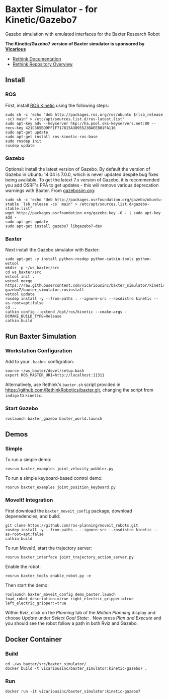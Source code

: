 # Baxter Simulator - for Kinetic/Gazebo7

Gazebo simulation with emulated interfaces for the Baxter Research Robot

**The Kinetic/Gazebo7 version of Baxter simulator is sponsored by [Vicarious](http://vicarious.com/)**

* [Rethink Documentation](http://sdk.rethinkrobotics.com/wiki)
* [Rethink Repository Overview](https://github.com/RethinkRobotics/baxter_simulator/blob/master/README.rst#baxter_simulator-repository-overview)

## Install

### ROS

First, install [ROS Kinetic](http://wiki.ros.org/kinetic/Installation/Ubuntu) using the following steps:

```
sudo sh -c 'echo "deb http://packages.ros.org/ros/ubuntu $(lsb_release -sc) main" > /etc/apt/sources.list.d/ros-latest.list'
sudo apt-key adv --keyserver hkp://ha.pool.sks-keyservers.net:80 --recv-key 421C365BD9FF1F717815A3895523BAEEB01FA116
sudo apt-get update
sudo apt-get install ros-kinetic-ros-base
sudo rosdep init
rosdep update
```

### Gazebo

Optional: install the latest version of Gazebo. By default the version of Gazebo in Ubuntu 14.04 is 7.0.0, which is never updated despite bug fixes being available. To get the latext 7.x version of Gazebo, it is recommended you add OSRF's PPA to get updates - this will remove various deprecation warnings with Baxter. From [gazebosim.org](http://gazebosim.org/tutorials?tut=install_ubuntu):

```
sudo sh -c 'echo "deb http://packages.osrfoundation.org/gazebo/ubuntu-stable `lsb_release -cs` main" > /etc/apt/sources.list.d/gazebo-stable.list'
wget http://packages.osrfoundation.org/gazebo.key -O - | sudo apt-key add -
sudo apt-get update
sudo apt-get install gazebo7 libgazebo7-dev
```

### Baxter

Next install the Gazebo simulator with Baxter:

```
sudo apt-get -y install python-rosdep python-catkin-tools python-wstool
mkdir -p ~/ws_baxter/src
cd ws_baxter/src
wstool init .
wstool merge https://raw.githubusercontent.com/vicariousinc/baxter_simulator/kinetic-gazebo7/baxter_simulator.rosinstall
wstool update
rosdep install -y --from-paths . --ignore-src --rosdistro kinetic --as-root=apt:false
cd ..
catkin config --extend /opt/ros/kinetic --cmake-args -DCMAKE_BUILD_TYPE=Release
catkin build
```

## Run Baxter Simulation

### Workstation Configuration

Add to your ``.bashrc`` configration:

```
source ~/ws_baxter/devel/setup.bash
export ROS_MASTER_URI=http://localhost:11311
```

Alternatively, use Rethink's ``baxter.sh`` script provided in https://github.com/RethinkRobotics/baxter.git, changing the script from ``indigo`` to ``kinetic``.

### Start Gazebo

```
roslaunch baxter_gazebo baxter_world.launch
```

## Demos

### Simple

To run a simple demo:

```
rosrun baxter_examples joint_velocity_wobbler.py
```

To run a simple keyboard-based control demo:

```
rosrun baxter_examples joint_position_keyboard.py
```

### MoveIt! Integration

First download the ``baxter_moveit_config`` package, download depenedencies, and build:

```
git clone https://github.com/ros-planning/moveit_robots.git
rosdep install -y --from-paths . --ignore-src --rosdistro kinetic --as-root=apt:false
catkin build
```

To run MoveIt!, start the trajectory server:

```
rosrun baxter_interface joint_trajectory_action_server.py
```

Enable the robot:

```
rosrun baxter_tools enable_robot.py -e
```

Then start the demo:

```
roslaunch baxter_moveit_config demo_baxter.launch load_robot_description:=true right_electric_gripper:=true left_electric_gripper:=true
```

Within Rviz, click on the *Planning* tab of the *Motion Planning* display and choose *Update* under *Select Goal State: <random valid>*. Now press *Plan and Execute* and you should see the robot follow a path in both Rviz and Gazebo.

## Docker Container

### Build

    cd ~/ws_baxter/src/baxter_simulator/
    docker build -t vicariousinc/baxter_simulator:kinetic-gazebo7 .

### Run

    docker run -it vicariousinc/baxter_simulator:kinetic-gazebo7
